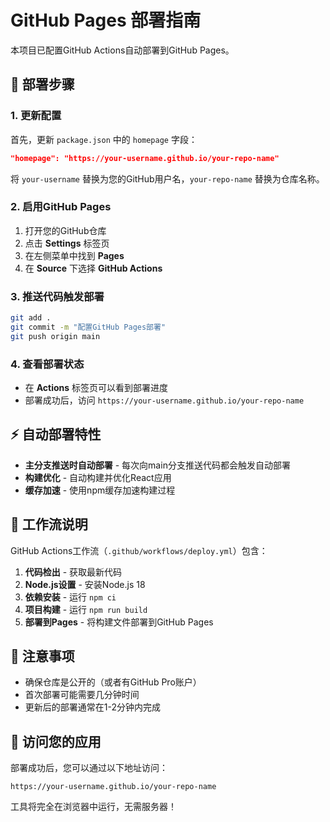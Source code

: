 # GitHub Pages 部署指南

本项目已配置GitHub Actions自动部署到GitHub Pages。

## 🚀 部署步骤

### 1. 更新配置
首先，更新 `package.json` 中的 `homepage` 字段：
```json
"homepage": "https://your-username.github.io/your-repo-name"
```
将 `your-username` 替换为您的GitHub用户名，`your-repo-name` 替换为仓库名称。

### 2. 启用GitHub Pages
1. 打开您的GitHub仓库
2. 点击 **Settings** 标签页
3. 在左侧菜单中找到 **Pages**
4. 在 **Source** 下选择 **GitHub Actions**

### 3. 推送代码触发部署
```bash
git add .
git commit -m "配置GitHub Pages部署"
git push origin main
```

### 4. 查看部署状态
- 在 **Actions** 标签页可以看到部署进度
- 部署成功后，访问 `https://your-username.github.io/your-repo-name`

## ⚡ 自动部署特性

- **主分支推送时自动部署** - 每次向main分支推送代码都会触发自动部署
- **构建优化** - 自动构建并优化React应用
- **缓存加速** - 使用npm缓存加速构建过程

## 🔧 工作流说明

GitHub Actions工作流（`.github/workflows/deploy.yml`）包含：

1. **代码检出** - 获取最新代码
2. **Node.js设置** - 安装Node.js 18
3. **依赖安装** - 运行 `npm ci`
4. **项目构建** - 运行 `npm run build`
5. **部署到Pages** - 将构建文件部署到GitHub Pages

## 📝 注意事项

- 确保仓库是公开的（或者有GitHub Pro账户）
- 首次部署可能需要几分钟时间
- 更新后的部署通常在1-2分钟内完成

## 🎯 访问您的应用

部署成功后，您可以通过以下地址访问：
```
https://your-username.github.io/your-repo-name
```

工具将完全在浏览器中运行，无需服务器！ 